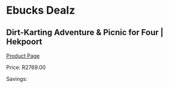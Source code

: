 
# Ebucks Dealz
## Dirt-Karting Adventure & Picnic for Four | Hekpoort
[Product Page](https://www.ebucks.com/web/shop/productSelected.do?prodId=342599176&catId=714893646)

Price: R2769.00

Savings: 


	